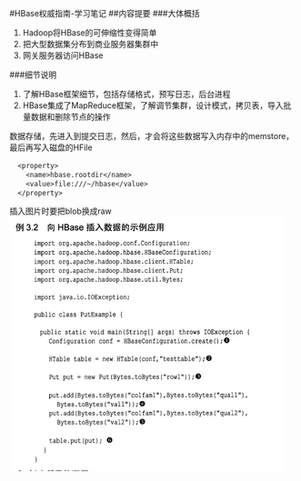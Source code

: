 #HBase权威指南-学习笔记
##内容提要
###大体概括
1. Hadoop将HBase的可伸缩性变得简单
2. 把大型数据集分布到商业服务器集群中
3. 网关服务器访问HBase

###细节说明
1. 了解HBase框架细节，包括存储格式，预写日志，后台进程
2. HBase集成了MapReduce框架，了解调节集群，设计模式，拷贝表，导入批量数据和删除节点的操作

数据存储，先进入到提交日志，然后，才会将这些数据写入内存中的memstore，最后再写入磁盘的HFile

```
  <property>
    <name>hbase.rootdir</name>
    <value>file:///~/hbase</value>
  </property>
```
插入图片时要把blob换成raw
![好的](https://github.com/TimeStarRipple/note/raw/master/%E5%88%86%E5%B8%83%E5%BC%8F/images/codeDemo1.png)
